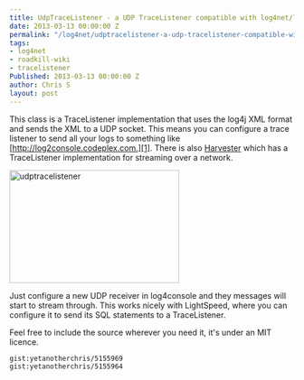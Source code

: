 ```yaml
---
title: UdpTraceListener - a UDP TraceListener compatible with log4net/log4j
date: 2013-03-13 00:00:00 Z
permalink: "/log4net/udptracelistener-a-udp-tracelistener-compatible-with-log4netlog4j/"
tags:
- log4net
- roadkill-wiki
- tracelistener
Published: 2013-03-13 00:00:00 Z
author: Chris S
layout: post
---
```


This class is a TraceListener implementation that uses the log4j XML format and sends the XML to a UDP socket. This means you can configure a trace listener to send all your logs to something like [http://log2console.codeplex.com.][1]. There is also [Harvester][2] which has a TraceListener implementation for streaming over a network.

[<img src="http://www.anotherchris.net/assets/2013/03/udptracelistener-300x200.png" alt="udptracelistener" width="300" height="200" class="alignnone size-medium wp-image-1066" />][3]

<!--more-->

Just configure a new UDP receiver in log4console and they messages will start to stream through. This works nicely with LightSpeed, where you can configure it to send its SQL statements to a TraceListener.

Feel free to include the source wherever you need it, it's under an MIT licence.

`gist:yetanotherchris/5155969`  
`gist:yetanotherchris/5155964`

 [1]: http://log2console.codeplex.com "http://log2console.codeplex.com."
 [2]: http://cbaxter.github.com/Harvester/ "Harvester"
 [3]: http://www.anotherchris.net/assets/2013/03/udptracelistener.png